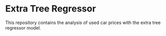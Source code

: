 # Extra Tree Regressor 

This repository contains the analysis of used car prices with the extra tree regressor model.

